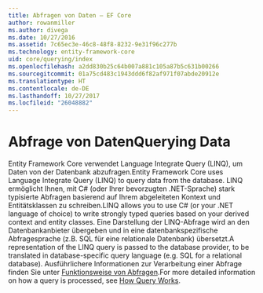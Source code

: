 ```yaml
---
title: Abfragen von Daten – EF Core
author: rowanmiller
ms.author: divega
ms.date: 10/27/2016
ms.assetid: 7c65ec3e-46c8-48f8-8232-9e31f96c277b
ms.technology: entity-framework-core
uid: core/querying/index
ms.openlocfilehash: a2dd830b25c64b007a881c105a87b5c631b00266
ms.sourcegitcommit: 01a75cd483c1943ddd6f82af971f07abde20912e
ms.translationtype: HT
ms.contentlocale: de-DE
ms.lasthandoff: 10/27/2017
ms.locfileid: "26048882"
---
```

# <a name="querying-data"></a><span data-ttu-id="0fea9-102">Abfrage von Daten</span><span class="sxs-lookup"><span data-stu-id="0fea9-102">Querying Data</span></span>

<span data-ttu-id="0fea9-103">Entity Framework Core verwendet Language Integrate Query (LINQ), um Daten von der Datenbank abzufragen.</span><span class="sxs-lookup"><span data-stu-id="0fea9-103">Entity Framework Core uses Language Integrate Query (LINQ) to query data from the database.</span></span> <span data-ttu-id="0fea9-104">LINQ ermöglicht Ihnen, mit C# (oder Ihrer bevorzugten .NET-Sprache) stark typisierte Abfragen basierend auf Ihrem abgeleiteten Kontext und Entitätsklassen zu schreiben.</span><span class="sxs-lookup"><span data-stu-id="0fea9-104">LINQ allows you to use C# (or your .NET language of choice) to write strongly typed queries based on your derived context and entity classes.</span></span> <span data-ttu-id="0fea9-105">Eine Darstellung der LINQ-Abfrage wird an den Datenbankanbieter übergeben und in eine datenbankspezifische Abfragesprache (z.B. SQL für eine relationale Datenbank) übersetzt.</span><span class="sxs-lookup"><span data-stu-id="0fea9-105">A representation of the LINQ query is passed to the database provider, to be translated in database-specific query language (e.g. SQL for a relational database).</span></span> <span data-ttu-id="0fea9-106">Ausführlichere Informationen zur Verarbeitung einer Abfrage finden Sie unter [Funktionsweise von Abfragen](overview.md).</span><span class="sxs-lookup"><span data-stu-id="0fea9-106">For more detailed information on how a query is processed, see [How Query Works](overview.md).</span></span>
